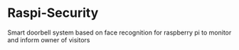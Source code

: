 # Raspi-Security
Smart doorbell system based on face recognition for raspberry pi to monitor and inform owner of visitors
